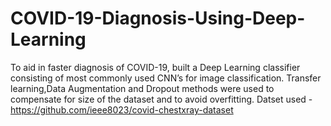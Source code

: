 # COVID-19-Diagnosis-Using-Deep-Learning
To aid in faster diagnosis of COVID-19, built a Deep Learning classifier consisting of most commonly used CNN’s for image classification. Transfer learning,Data Augmentation and Dropout methods were used to compensate for size of the dataset and to avoid overfitting.
Datset used - https://github.com/ieee8023/covid-chestxray-dataset
